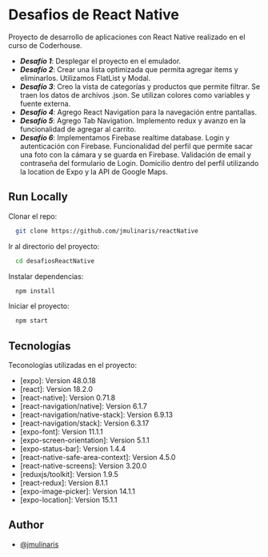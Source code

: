 
# __Desafios de React Native__

Proyecto de desarrollo de aplicaciones con React Native realizado en el curso de Coderhouse.

- ___Desafío 1___: Desplegar el proyecto en el emulador.
- ___Desafío 2___: Crear una lista optimizada que permita agregar items y eliminarlos. Utilizamos FlatList y Modal. 
- ___Desafío 3___: Creo la vista de categorías y productos que permite filtrar. Se traen los datos de archivos .json. Se utilizan colores como variables y fuente externa.
- ___Desafío 4___: Agrego React Navigation para la navegación entre pantallas.
- ___Desafío 5___: Agrego Tab Navigation. Implemento redux y avanzo en la funcionalidad de agregar al carrito.
- ___Desafío 6___: Implementamos Firebase realtime database. Login y autenticación con Firebase. Funcionalidad del perfil que permite sacar una foto con la cámara y se guarda en Firebase.
Validación de email y contraseña del formulario de Login.
Domicilio dentro del perfil utilizando la location de Expo y la API de Google Maps. 


## __Run Locally__

Clonar el repo:

```bash
  git clone https://github.com/jmulinaris/reactNative
```

Ir al directorio del proyecto:

```bash
  cd desafiosReactNative
```

Instalar dependencias:

```bash
  npm install
```

Iniciar el proyecto:

```bash
  npm start
```


## __Tecnologías__

Teconologías utilizadas en el proyecto:
* [expo]: Version 48.0.18
* [react]: Version 18.2.0
* [react-native]: Version 0.71.8
* [react-navigation/native]: Version 6.1.7
* [react-navigation/native-stack]: Version 6.9.13
* [react-navigation/stack]: Version 6.3.17
* [expo-font]: Version 11.1.1
* [expo-screen-orientation]: Version 5.1.1
* [expo-status-bar]: Version 1.4.4
* [react-native-safe-area-context]: Version 4.5.0
* [react-native-screens]: Version 3.20.0
* [reduxjs/toolkit]: Version 1.9.5
* [react-redux]: Version 8.1.1
* [expo-image-picker]: Version 14.1.1
* [expo-location]: Version 15.1.1



## __Author__

- [@jmulinaris](https://github.com/jmulinaris)
